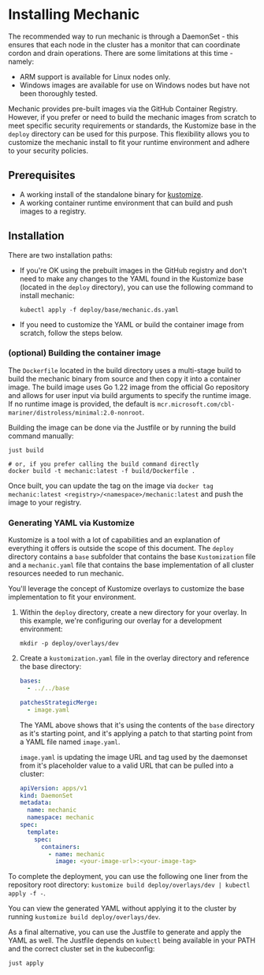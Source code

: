 # Installing Mechanic

The recommended way to run mechanic is through a DaemonSet - this ensures that each node in the cluster has a monitor that
can coordinate cordon and drain operations. There are some limitations at this time - namely:

- ARM support is available for Linux nodes only.
- Windows images are available for use on Windows nodes but have not been thoroughly tested.

Mechanic provides pre-built images via the GitHub Container Registry. However, if you prefer or need to build the mechanic images from scratch to meet specific security requirements or standards, the Kustomize base in the `deploy` directory can be used for this purpose. This flexibility allows you to customize the mechanic install to fit your runtime environment and adhere to your security policies.

## Prerequisites

- A working install of the standalone binary for [kustomize](https://kustomize.io/).
- A working container runtime environment that can build and push images to a registry.

## Installation

There are two installation paths:

- If you're OK using the prebuilt images in the GitHub registry and don't need to make any changes to the YAML found in the Kustomize base (located in the `deploy` directory), you can use the following command to install mechanic:

  ```shell
  kubectl apply -f deploy/base/mechanic.ds.yaml
  ```

- If you need to customize the YAML or build the container image from scratch, follow the steps below.

### (optional) Building the container image

The `Dockerfile` located in the build directory uses a multi-stage build to build the mechanic binary from source and then copy it into a
container image. The build image uses Go 1.22 image from the official Go repository and allows for user input via build arguments to
specify the runtime image. If no runtime image is provided, the default is `mcr.microsoft.com/cbl-mariner/distroless/minimal:2.0-nonroot`.

Building the image can be done via the Justfile or by running the build command manually:

```shell
just build

# or, if you prefer calling the build command directly
docker build -t mechanic:latest -f build/Dockerfile .
```

Once built, you can update the tag on the image via `docker tag mechanic:latest <registry>/<namespace>/mechanic:latest` and push the image to your registry.

### Generating YAML via Kustomize

Kustomize is a tool with a lot of capabilities and an explanation of everything it offers is outside the scope of this document. The `deploy` directory
contains a `base` subfolder that contains the base `Kustomization` file and a `mechanic.yaml` file that contains the base implementation of
all cluster resources needed to run mechanic.

You'll leverage the concept of Kustomize overlays to customize the base implementation to fit your environment.

1. Within the `deploy` directory, create a new directory for your overlay. In this example, we're configuring our overlay for a development environment:

   ```shell
   mkdir -p deploy/overlays/dev
   ```

2. Create a `kustomization.yaml` file in the overlay directory and reference the base directory:

   ```yaml
   bases:
     - ../../base
   
   patchesStrategicMerge:
     - image.yaml
   ```

   The YAML above shows that it's using the contents of the `base` directory as it's starting point, and it's applying a patch to that starting point from a YAML file named `image.yaml`.

   `image.yaml` is updating the image URL and tag used by the daemonset from it's placeholder value to a valid URL that can be pulled into a cluster:

   ```yaml
   apiVersion: apps/v1
   kind: DaemonSet
   metadata:
     name: mechanic
     namespace: mechanic
   spec:
     template:
       spec:
         containers:
           - name: mechanic
             image: <your-image-url>:<your-image-tag>
   ```

To complete the deployment, you can use the following one liner from the repository root directory: `kustomize build deploy/overlays/dev | kubectl apply -f -`.

You can view the generated YAML without applying it to the cluster by running `kustomize build deploy/overlays/dev`.

As a final alternative, you can use the Justfile to generate and apply the YAML as well. The Justfile depends on `kubectl` being available in your PATH and the correct cluster set in the kubeconfig:

```shell
just apply
```
